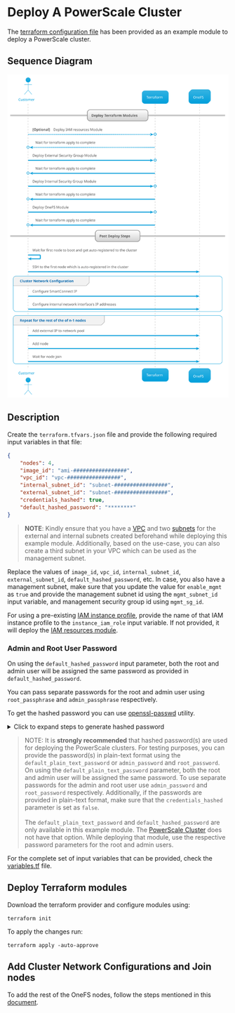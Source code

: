 <!--

        Copyright (c) 2023 Dell, Inc or its subsidiaries.

        This Source Code Form is subject to the terms of the Mozilla Public
        License, v. 2.0. If a copy of the MPL was not distributed with this
        file, You can obtain one at https://mozilla.org/MPL/2.0/.

-->
# Deploy A PowerScale Cluster

The [terraform configuration file](main.tf) has been provided as an example module to deploy a PowerScale cluster.

## Sequence Diagram
![Sequence Diagram](./images/create-powerscale-cluster.svg)

## Description

Create the `terraform.tfvars.json` file and provide the following required input variables in that file:
```json
{
    "nodes": 4,
    "image_id": "ami-#################",
    "vpc_id": "vpc-#################",
    "internal_subnet_id": "subnet-#################",
    "external_subnet_id": "subnet-#################",
    "credentials_hashed": true,
    "default_hashed_password": "********"
}

```
> **NOTE**: Kindly ensure that you have a [VPC](https://docs.aws.amazon.com/vpc/latest/userguide/what-is-amazon-vpc.html) and two [subnets](https://docs.aws.amazon.com/vpc/latest/userguide/configure-subnets.html) for the external and internal subnets created beforehand while deploying this example module. Additionally, based on the use-case, you can also create a third subnet in your VPC which can be used as the management subnet.

Replace the values of `image_id`, `vpc_id`, `internal_subnet_id`, `external_subnet_id`, `default_hashed_password`, etc.
In case, you also have a management subnet, make sure that you update the value for `enable_mgmt` as `true` and provide the management subnet id using the `mgmt_subnet_id` input variable, and management security group id using `mgmt_sg_id`.

For using a pre-existing [IAM instance profile](https://docs.aws.amazon.com/IAM/latest/UserGuide/id_roles_use_switch-role-ec2_instance-profiles.html), provide the name of that IAM instance profile to the `instance_iam_role` input variable. If not provided, it will deploy the [IAM resources module](../../modules/iam-resources/).

### Admin and Root User Password

On using the `default_hashed_password` input parameter, both the root and admin user will be assigned the same password as provided in `default_hashed_password`.

You can pass separate passwords for the root and admin user using `root_passphrase` and `admin_passphrase` respectively.

To get the hashed password you can use [openssl-passwd](https://www.openssl.org/docs/man3.0/man1/openssl-passwd.html#:~:text=DESCRIPTION,or%20from%20the%20terminal%20otherwise.) utility.

<details>
<summary>Click to expand steps to generate hashed password</summary>

You can use the following commands to get the hashed password:
```shell
openssl passwd -5 -salt `head -c 8 /dev/random | xxd -p` "<replace-password-here>"
```

In the above command, `head -c 8 /dev/random | xxd -p` is used to generate an 8 byte random string in its hexadecimal representation which is used as the salt for producing the hashed output.
</details>


> NOTE: It is **strongly recommended** that hashed password(s) are used for deploying the PowerScale clusters.
For testing purposes, you can provide the password(s) in plain-text format using the `default_plain_text_password` or `admin_password` and `root_password`. On using the `default_plain_text_password` parameter, both the root and admin user will be assigned the same password. To use separate passwords for the admin and root user use `admin_password` and `root_password` respectively. Additionally, if the passwords are provided in plain-text format, make sure that the `credentials_hashed` parameter is set as `false`.<br><br> The `default_plain_text_password` and `default_hashed_password` are only available in this example module. The [PowerScale Cluster](../../docs/POWERSCALE_CLUSTER.md) does not have that option. While deploying that module, use the respective password parameters for the root and admin users.


For the complete set of input variables that can be provided, check the [variables.tf](variables.tf) file.

## Deploy Terraform modules

Download the terraform provider and configure modules using:

```shell
terraform init
```

To apply the changes run:

```shell
terraform apply -auto-approve
```

## Add Cluster Network Configurations and Join nodes

To add the rest of the OneFS nodes, follow the steps mentioned in this [document](../../docs/POST_DEPLOY_STEPS.md).
